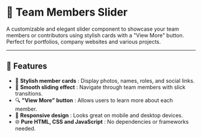 # 👥 Team Members Slider

A customizable and elegant slider component to showcase your team members or contributors using stylish cards with a "View More" button. Perfect for portfolios, company websites and various projects.

---

## 🚀 Features  
- 👤 **Stylish member cards** : Display photos, names, roles, and social links.  
- 🔄 **Smooth sliding effect** : Navigate through team members with slick transitions.  
- 🔍 **"View More" button** : Allows users to learn more about each member.  
- 📱 **Responsive design** : Looks great on mobile and desktop devices.  
- 🌐 **Pure HTML, CSS and JavaScript** : No dependencies or frameworks needed.
